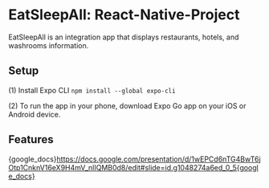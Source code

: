 # EatSleepAll: React-Native-Project

EatSleepAll is an integration app that displays restaurants, hotels, and washrooms information.


## Setup
(1) Install Expo CLI  `npm install --global expo-cli`

(2) To run the app in your phone, download Expo Go app on your iOS or Android device.


## Features
{google_docs}https://docs.google.com/presentation/d/1wEPCd6nTG4BwT6jOtp1CnknV16eX9H4mV_nlIQMB0d8/edit#slide=id.g1048274a6ed_0_5{google_docs}

